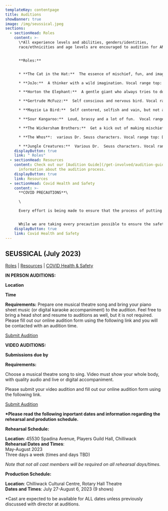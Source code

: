 ```yaml
---
templateKey: contentpage
title: Auditions
showBanner: true
image: /img/seussical.jpeg
sections:
  - sectionHead: Roles
    content: >-
      \*All experience levels and abilities, genders/identities,
      race/ethnicities and age levels are encouraged to audition for ANY role. 


      **Roles:**


      * **The Cat in the Hat:**  The essence of mischief, fun, and imagination. Vocal range top: D6, bottom: Bb4.  

      * **JoJo:**  A thinker with a wild imagination. Vocal range top: D6,  bottom: Ab4.  

      * **Horton the Elephant:**  A gentle giant who always tries to do the right thing. Vocal range top: E6, bottom: A4.  

      * **Gertrude McFuzz:**  Self conscious and nervous bird.​ Vocal range top: Eb5, bottom: F3.  

      * **Mayzie La Bird:**  Self centered, selfish and vain, but not all bad. Vocal range top: E5, bottom: G#3.  

      * **Sour Kangaroo:**  Loud, brassy and a lot of fun.  Vocal range top: Eb5, bottom: A3.

      * **The Wickersham Brothers:**  Get a kick out of making mischief.  Vocal range top: G6, bottom: A4.

      * **The Whos**:  various Dr. Seuss characters. Vocal range top: D#5, bottom: G3.  (Includes Mr. and Mrs.  Mayor and the Grinch)

      * **Jungle Creatures:**  Various Dr.  Seuss characters. Vocal range top: Db5,  bottom: A3.  (Includes Yertle the Turtle and Vlad Vladicoff)
    displayButton: true
    link: " Roles"
  - sectionHead: Resources
    content: Check out our [Audition Guide](/get-involved/audition-guide) for
      information about the audition process.
    displayButton: true
    link: Resources
  - sectionHead: Covid Health and Safety
    content: >-
      **COVID PRECAUTIONS**\

      \

      Every effort is being made to ensure that the process of putting on *Seussical,* from auditions to performance, will comply with all current safety restrictions as outlined by the BC Ministry of Health and BC Centre for Disease Control. 


      While we are taking every precaution possible to ensure the safety of all cast, crew and audience members, we understand that everyone has different comfort levels around Covid and wish to do our best to accommodate these different comfort levels
    displayButton: true
    link: Covid Health and Safety
---
```

## SEUSSICAL  (July 2023)

[Roles](#roles) | [Resources](#resources) | [COVID Health & Safety](#covid%20health%20and%20safety)

**IN PERSON AUDITIONS:**

**Location**

**Time**

**Requirements:**  Prepare one musical theatre song and bring your piano sheet music (or digital karaoke accompaniment) to the audition. Feel free to bring a head shot and resume to auditions as well, but it is not required.  Please fill out our online audition form using the following link and you will be contacted with an audition time.

   [Submit Audition](https://forms.gle/q5Wy6r4JMA3VNDEL8)

**VIDEO AUDITIONS:**

**Submissions due by**  

**Requirements:**

Choose a musical theatre song to sing. Video must show your whole body, with quality audio and live or digital accompaniment.  

Please submit your video audition and fill out our online audition form using the following link.

   [Submit Audition](https://forms.gle/q5Wy6r4JMA3VNDEL8)

**\*Please read the following inportant dates and information regarding the rehearsal and prodution schedule.** 

**Rehearsal Schedule:**

**Location**: 45530 Spadina Avenue, Players Guild Hall, Chilliwack\
**Rehearsal Dates and Times**:\
May-August 2023\
Three days a week (times and days TBD)

*Note that not all cast members will be required on all rehearsal days/times.*

**Production Schedule:**

**Location**: Chilliwack Cultural Centre, Rotary Hall Theatre\
**Dates and Times**: July 27-August 6, 2023  (9 shows)

\*Cast are expected to be available for ALL dates unless previously discussed with director at auditions.